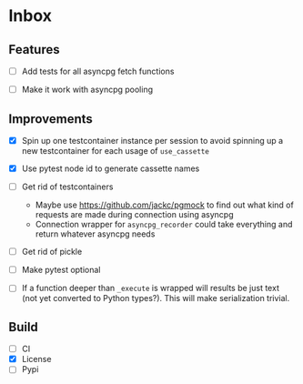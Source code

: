 # Inbox

## Features

- [ ] Add tests for all asyncpg fetch functions
- [ ] Make it work with asyncpg pooling


## Improvements

- [x] Spin up one testcontainer instance per session to avoid spinning up a new testcontainer for each usage of `use_cassette`
- [x] Use pytest node id to generate cassette names
- [ ] Get rid of testcontainers
  - Maybe use https://github.com/jackc/pgmock to find out what kind of requests are made during connection using asyncpg
  - Connection wrapper for `asyncpg_recorder` could take everything and return whatever asyncpg needs
- [ ] Get rid of pickle
- [ ] Make pytest optional
- [ ] If a function deeper than `_execute` is wrapped will results be just text (not yet converted to Python types?). This will make serialization trivial.


## Build

- [ ] CI
- [x] License
- [ ] Pypi
